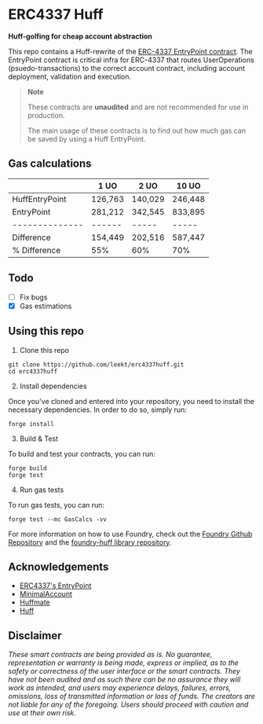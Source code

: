 # ERC4337 Huff

**Huff-golfing for cheap account abstraction**

This repo contains a Huff-rewrite of the [ERC-4337 EntryPoint contract](https://github.com/eth-infinitism/account-abstraction/blob/develop/contracts/core/EntryPoint.sol). The EntryPoint contract is critical infra for ERC-4337 that routes UserOperations (psuedo-transactions) to the correct account contract, including account deployment, validation and execution.

> **Note**
>
> These contracts are **unaudited** and are not recommended for use in production.
>
> The main usage of these contracts is to find out how much gas can be saved by using a Huff EntryPoint.

## Gas calculations

|                | 1 UO    | 2 UO    | 10 UO   |
| -------------- | ------- | ------- | ------- |
| HuffEntryPoint | 126,763 | 140,029 | 246,448 |
| EntryPoint     | 281,212 | 342,545 | 833,895 |
| -------------- | ------  | -----   | -----   |
| Difference     | 154,449 | 202,516 | 587,447 |
| % Difference   | 55%     | 60%     | 70%     |

## Todo

- [ ] Fix bugs
- [x] Gas estimations

## Using this repo

1. Clone this repo

```
git clone https://github.com/leekt/erc4337huff.git
cd erc4337huff
```

2. Install dependencies

Once you've cloned and entered into your repository, you need to install the necessary dependencies. In order to do so, simply run:

```shell
forge install
```

3. Build & Test

To build and test your contracts, you can run:

```shell
forge build
forge test
```

4. Run gas tests

To run gas tests, you can run:

```shell
forge test --mc GasCalcs -vv
```

For more information on how to use Foundry, check out the [Foundry Github Repository](https://github.com/foundry-rs/foundry/tree/master/forge) and the [foundry-huff library repository](https://github.com/huff-language/foundry-huff).

## Acknowledgements

- [ERC4337's EntryPoint](https://github.com/eth-infinitism/account-abstraction/blob/develop/contracts/core/EntryPoint.sol)
- [MinimalAccount](https://github.com/kopy-kat/MinimalAccount)
- [Huffmate](https://github.com/huff-language/huffmate)
- [Huff](https://huff.sh)

## Disclaimer

_These smart contracts are being provided as is. No guarantee, representation or warranty is being made, express or implied, as to the safety or correctness of the user interface or the smart contracts. They have not been audited and as such there can be no assurance they will work as intended, and users may experience delays, failures, errors, omissions, loss of transmitted information or loss of funds. The creators are not liable for any of the foregoing. Users should proceed with caution and use at their own risk._
